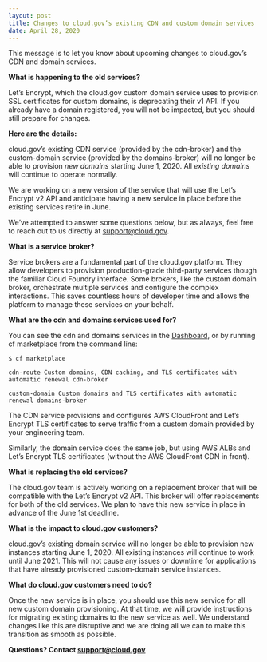 ```yaml
---
layout: post
title: Changes to cloud.gov’s existing CDN and custom domain services
date: April 28, 2020
---
```

This message is to let you know about upcoming changes to cloud.gov’s CDN and domain services.

**What is happening to the old services?**

Let’s Encrypt, which the cloud.gov custom domain service uses to provision SSL certificates for custom domains, is deprecating their v1 API. If you already have a domain registered, you will not be impacted, but you should still prepare for changes.

**Here are the details:**

cloud.gov’s existing CDN service (provided by the cdn-broker) and the custom-domain service (provided by the domains-broker) will no longer be able to provision *new domains* starting June 1, 2020. All *existing domains* will continue to operate normally.

We are working on a new version of the service that will use the Let’s Encrypt v2 API and anticipate having a new service in place before the existing services retire in June.

We’ve attempted to answer some questions below, but as always, feel free to reach out to us directly at support@cloud.gov.

**What is a service broker?**

Service brokers are a fundamental part of the cloud.gov platform. They allow developers to provision production-grade third-party services though the familiar Cloud Foundry interface. Some brokers, like the custom domain broker, orchestrate multiple services and configure the complex interactions. This saves countless hours of developer time and allows the platform to manage these services on your behalf.

**What are the cdn and domains services used for?**

You can see the cdn and domains services in the [Dashboard](https://dashboard.fr.cloud.gov/), or by running cf marketplace from the command line:

`$ cf marketplace`

`cdn-route Custom domains, CDN caching, and TLS certificates with automatic renewal cdn-broker`

`custom-domain Custom domains and TLS certificates with automatic renewal domains-broker`

The CDN service provisions and configures AWS CloudFront and Let’s Encrypt TLS certificates to serve traffic from a custom domain provided by your engineering team.

Similarly, the domain service does the same job, but using AWS ALBs and Let’s Encrypt TLS certificates (without the AWS CloudFront CDN in front).

**What is replacing the old services?**

The cloud.gov team is actively working on a replacement broker that will be compatible with the Let’s Encrypt v2 API. This broker will offer replacements for both of the old services. We plan to have this new service in place in advance of the June 1st deadline.

**What is the impact to cloud.gov customers?**

cloud.gov’s existing domain service will no longer be able to provision new instances starting June 1, 2020. All existing instances will continue to work until June 2021. This will not cause any issues or downtime for applications that have already provisioned custom-domain service instances.

**What do cloud.gov customers need to do?**

Once the new service is in place, you should use this new service for all new custom domain provisioning. At that time, we will provide instructions for migrating existing domains to the new service as well. We understand changes like this are disruptive and we are doing all we can to make this transition as smooth as possible.

**Questions? Contact support@cloud.gov**
